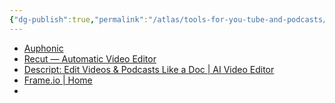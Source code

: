 ```yaml
---
{"dg-publish":true,"permalink":"/atlas/tools-for-you-tube-and-podcasts/","tags":["film-production","🌱"],"updated":"2024-12-31T14:10:05.372-08:00"}
---
```



- [Auphonic](https://auphonic.com/)
- [Recut — Automatic Video Editor](https://getrecut.com/)
- [Descript: Edit Videos & Podcasts Like a Doc \| AI Video Editor](https://www.descript.com/)
- [Frame.io \| Home](https://frame.io/)
- 